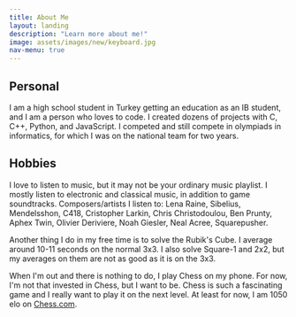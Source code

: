 ```yaml
---
title: About Me
layout: landing
description: "Learn more about me!"
image: assets/images/new/keyboard.jpg
nav-menu: true
---
```


<!-- Main -->
<div id="main" class="alt">

<!-- One -->
<section id="one">
	<div class="inner">

<!-- Content -->
<h2 id="content">
	Personal
</h2>

<p>
	I am a high school student in Turkey getting an education as an IB student, and I am a person who loves to code. I created dozens of projects with C, C++, Python, and JavaScript. I competed and still compete in olympiads in informatics, for which I was on the national team for two years. 
</p>

<h2 id="content">
	Hobbies
</h2>

<p>
	I love to listen to music, but it may not be your ordinary music playlist. I mostly listen to electronic and classical music, in addition to game soundtracks. Composers/artists I listen to: Lena Raine, Sibelius, Mendelsshon, C418, Cristopher Larkin, Chris Christodoulou, Ben Prunty, Aphex Twin, Olivier Deriviere, Noah Giesler, Neal Acree, Squarepusher.
</p>

<p>
	Another thing I do in my free time is to solve the Rubik's Cube. I average around 10-11 seconds on the normal 3x3. I also solve Square-1 and 2x2, but my averages on them are not as good as it is on the 3x3.
</p>

<p>
	When I'm out and there is nothing to do, I play Chess on my phone. For now, I'm not that invested in Chess, but I want to be. Chess is such a fascinating game and I really want to play it on the next level. At least for now, I am 1050 elo on <a href="https://chess.com">Chess.com</a>.
</p>

</div>
</section>

</div>
